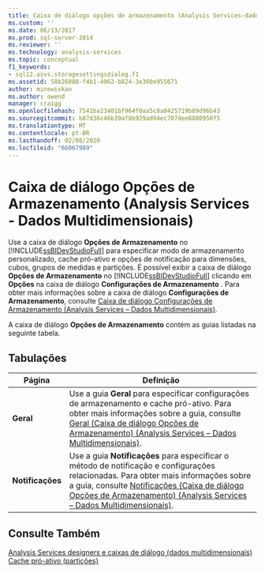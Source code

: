 ```yaml
---
title: Caixa de diálogo opções de armazenamento (Analysis Services-dados multidimensionais) | Microsoft Docs
ms.custom: ''
ms.date: 06/13/2017
ms.prod: sql-server-2014
ms.reviewer: ''
ms.technology: analysis-services
ms.topic: conceptual
f1_keywords:
- sql12.asvs.storagesettingsdialog.f1
ms.assetid: 58b26088-f4b1-4962-b824-3e360e955671
author: minewiskan
ms.author: owend
manager: craigg
ms.openlocfilehash: 7541ba23401bf964f0aa5c8a0425719b89d96b43
ms.sourcegitcommit: b87d36c46b39af8b929ad94ec707dee8800950f5
ms.translationtype: MT
ms.contentlocale: pt-BR
ms.lasthandoff: 02/08/2020
ms.locfileid: "66067989"
---
```

# <a name="storage-options-dialog-box-analysis-services---multidimensional-data"></a>Caixa de diálogo Opções de Armazenamento (Analysis Services - Dados Multidimensionais)
  Use a caixa de diálogo **Opções de Armazenamento** no [!INCLUDE[ssBIDevStudioFull](../includes/ssbidevstudiofull-md.md)] para especificar modo de armazenamento personalizado, cache pró-ativo e opções de notificação para dimensões, cubos, grupos de medidas e partições. É possível exibir a caixa de diálogo **Opções de Armazenamento** no [!INCLUDE[ssBIDevStudioFull](../includes/ssbidevstudiofull-md.md)] clicando em **Opções** na caixa de diálogo **Configurações de Armazenamento** . Para obter mais informações sobre a caixa de diálogo **Configurações de Armazenamento**, consulte [Caixa de diálogo Configurações de Armazenamento &#40;Analysis Services – Dados Multidimensionais&#41;](storage-settings-dialog-box-analysis-services-multidimensional-data.md).  
  
 A caixa de diálogo **Opções de Armazenamento** contém as guias listadas na seguinte tabela.  
  
## <a name="tabs"></a>Tabulações  
  
|Página|Definição|  
|----------|----------------|  
|**Geral**|Use a guia **Geral** para especificar configurações de armazenamento e cache pró-ativo. Para obter mais informações sobre a guia, consulte [Geral &#40;Caixa de diálogo Opções de Armazenamento&#41; &#40;Analysis Services – Dados Multidimensionais&#41;](general-storage-options-dialog-box-analysis-services-multidimensional-data.md).|  
|**Notificações**|Use a guia **Notificações** para especificar o método de notificação e configurações relacionadas. Para obter mais informações sobre a guia, consulte [Notificações &#40;Caixa de diálogo Opções de Armazenamento&#41; &#40;Analysis Services – Dados Multidimensionais&#41;](notifications-storage-options-dialog-analysis-services-multidimensional-data.md).|  
  
## <a name="see-also"></a>Consulte Também  
 [Analysis Services designers e caixas de diálogo &#40;dados multidimensionais&#41;](analysis-services-designers-and-dialog-boxes-multidimensional-data.md)   
 [Cache pró-ativo &#40;partições&#41;](multidimensional-models-olap-logical-cube-objects/partitions-proactive-caching.md)  
  
  
